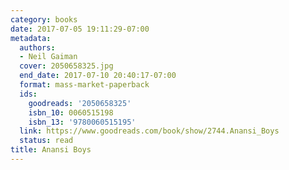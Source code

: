 ```yaml
---
category: books
date: 2017-07-05 19:11:29-07:00
metadata:
  authors:
  - Neil Gaiman
  cover: 2050658325.jpg
  end_date: 2017-07-10 20:40:17-07:00
  format: mass-market-paperback
  ids:
    goodreads: '2050658325'
    isbn_10: 0060515198
    isbn_13: '9780060515195'
  link: https://www.goodreads.com/book/show/2744.Anansi_Boys
  status: read
title: Anansi Boys
---
```

